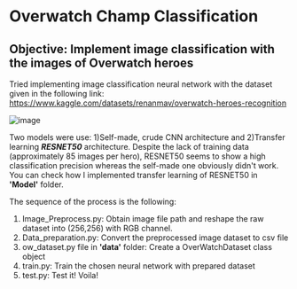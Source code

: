 # Overwatch Champ Classification

## Objective: Implement image classification with the images of Overwatch heroes

Tried implementing image classification neural network with the dataset given in the following link: https://www.kaggle.com/datasets/renanmav/overwatch-heroes-recognition

![image](https://user-images.githubusercontent.com/82307352/159163212-94393425-df96-4faf-83b3-5f2cb5fd3567.png)


Two models were use: 1)Self-made, crude CNN architecture and 2)Transfer learning **_RESNET50_** architecture. Despite the lack of training data (approximately 85 images per hero), RESNET50 seems to show a high classification precision whereas the self-made one obviously didn't work. You can check how I implemented transfer learning of RESNET50 in **'Model'** folder.

The sequence of the process is the following:

1. Image_Preprocess.py: Obtain image file path and reshape the raw dataset into (256,256) with RGB channel.
2. Data_preparation.py: Convert the preprocessed image dataset to csv file 
3. ow_dataset.py file in **'data'** folder: Create a OverWatchDataset class object 
4. train.py: Train the chosen neural network with prepared dataset
5. test.py: Test it! Voila!

